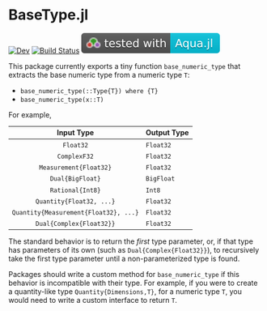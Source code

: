 # BaseType.jl

[![Dev](https://img.shields.io/badge/docs-dev-blue.svg)](https://SymbolicML.org/BaseType.jl/dev/)
[![Build Status](https://github.com/SymbolicML/BaseType.jl/actions/workflows/CI.yml/badge.svg?branch=main)](https://github.com/SymbolicML/BaseType.jl/actions/workflows/CI.yml?query=branch%3Amain)
[![Aqua](https://raw.githubusercontent.com/JuliaTesting/Aqua.jl/master/badge.svg)](https://github.com/JuliaTesting/Aqua.jl)

This package currently exports a tiny function `base_numeric_type` that
extracts the base numeric type from a numeric type `T`:

- `base_numeric_type(::Type{T}) where {T}`
- `base_numeric_type(x::T)`

For example,

| Input Type | Output Type |
|:-:|---|
| `Float32` | `Float32` |
| `ComplexF32` | `Float32` |
| `Measurement{Float32}` | `Float32` |
| `Dual{BigFloat}` | `BigFloat` |
| `Rational{Int8}` | `Int8` |
| `Quantity{Float32, ...}` | `Float32` |
| `Quantity{Measurement{Float32}, ...}` | `Float32` |
| `Dual{Complex{Float32}}` | `Float32` |

The standard behavior is to return the *first* type parameter,
or, if that type has parameters of its own (such as `Dual{Complex{Float32}}`),
to recursively take the first type parameter until a non-parameterized type is found.

Packages should write a custom method for `base_numeric_type`
if this behavior is incompatible with their type.
For example, if you were to create a quantity-like type
`Quantity{Dimensions,T}`, for a numeric type `T`,
you would need to write a custom interface to return `T`.
